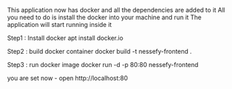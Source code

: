 This application now has docker and all the dependencies are added to it
All you need to do is install the docker into your machine and run it
The application will start running inside it

Step1 : Install docker
apt install docker.io

Step2 : build docker container
docker build -t nessefy-frontend .

Step3 : run docker image
docker run -d -p 80:80 nessefy-frontend

you are set now - open http://localhost:80